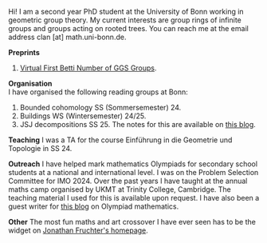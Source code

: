 Hi! I am a second year PhD student at the University of Bonn working in geometric group theory. My current interests are group rings of infinite groups and groups acting on rooted trees. You can reach me at the email address clan [at] math.uni-bonn.de.



**Preprints**
1. [Virtual First Betti Number of GGS Groups](https://arxiv.org/abs/2505.23269).



**Organisation**  
I have organised the following reading groups at Bonn:
1. Bounded cohomology SS (Sommersemester) 24.
2. Buildings WS (Wintersemester) 24/25.
3. JSJ decompositions SS 25. The notes for this are available on [this blog](https://proofsfromtheblog.blogspot.com/2025/05/jsj-i-history-and-motivation.html).



**Teaching**
I was a TA for the course Einführung in die Geometrie und Topologie in SS 24.




**Outreach**
I have helped mark mathematics Olympiads for secondary school students at a national and international level. I was on the Problem Selection Committee for IMO 2024. Over the past years I have taught at the annual maths camp organised by UKMT at Trinity College, Cambridge. The teaching material I used for this is available upon request. I have also been a guest writer for [this blog](https://simoxmenblog.blogspot.com/) on Olympiad mathematics.




**Other**
The most fun maths and art crossover I have ever seen has to be the widget on [Jonathan Fruchter's homepage](https://jonfru.github.io/).
